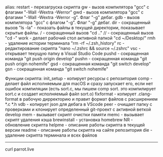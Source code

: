 alias:
restart - перезагруска скрипта
gw - вызов компилятора "gcc" с флагами "-Wall -Wextra -Werror"
gwd - вызов компилятора "gcc" с флагами "-Wall -Wextra -Werror -g". Флаг "-g" дебаг.
gdb - вызов компилятора "gcc" с флагом "-g". Флаг "-g" дебаг.
dir - сокращенный вызов "ls -la" - показать файлы в текущей директории, показывает скрытые файлы.
/ - сокращенный вызов "cd .."
// - сокращенный вызов "cd -"
work - делает рабочий стол активной папкой "cd ~/Desktop/"
rmh - удаление истории терминала "rm -rf ~/.zsh_history"
rc - редактирование скрипта "nano ~/.zshrc && source ~/.zshrc"
vsc - открывает текущую папку в Visual Studio Code
pushd - сокращенная команда "git push origin develop"
pushn - сокращенная команда "git push origin nohemife"
gsd - сокращенная команда "git switch develop"
gsn - сокращенная команда "git switch nohemife"

Функции скрипта:
init_setup - копирует ресурсы с репозитория
comp - делает файл исполняемым для macOS и сразу запускает его, если нет ошибок компиляции (есть sort.c, мы пишем comp sort. это компилирует sort.c и создает исполняемый файл sort.o)
fixformat - копирует .clang-format в рабочую дирректорию и правит формат файлов с расширением *.c *.h
vdb - копирует json для дебага в VScode
peer - очищает папку с проверками и клонирует определенный git-проект с активной веткой develop
mem - вызывает скрипт очистки памяти
memс - вызывает скрипт удаления кэша
brewinstall - установка homebrew
NR - обновление скрипта
helpme - описание работы скрипта в текущей версии
readme - описание работы скрипта на сайте репозитория
die - удаление скрипта терминала и всех файлов

------
curl parrot.live